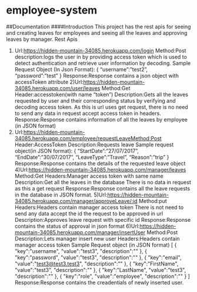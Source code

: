# employee-system
##Documentation
####Introduction
This project has the rest apis for seeing and creating leaves for employees and
seeing all the leaves and approving leaves by manager.
Rest Apis
1) Url:https://hidden-mountain-34085.herokuapp.com/login
Method:Post
description:logs the user in by providing access token which is used to detect
authentication and retrieve user information by decoding.
Sample Request Object (In Json Format):
{
“username”:”test2”,
“password”:”test”
}
Response:Response contains a json object with accessToken attribute
2)Url:https://hidden-mountain-34085.herokuapp.com/user/leaves
Method:Get
Header:accesstoken(with name “token”)
Description:Gets all the leaves requested by user and their corresponding status by
verifying and decoding access token.
As this is url uses get request, there is no need to send any data in request accept access
token in headers.
Response:Response contains information of all the leaves by employee (in JSON format)
3) Url:https://hidden-mountain-34085.herokuapp.com/employee/requestLeaveMethod:Post
Header:AccessToken
Description:Requests leave
Sample request object(in JSON format):
{
“StartDate”:”27/07/2017”,
“EndDate”:”30/07/2017”,
“LeaveType”:”Travel”,
“Reason”:”trip”
}
Response:Response contains the details of the requested leave object
4)Url:https://hidden-mountain-34085.herokuapp.com/manager/leaves
Method:Get
Headers:Manager access token with same name
Description:Get all the leaves in the database
There is no data in request as this a get request
Response:Response contains all the leave requests in the database in JSON format.
5)Url:https://hidden-mountain-34085.herokuapp.com/manager/approveLeave/:id
Method:put
Headers:Headers contain manager access token
There is not need to send any data accept the id the request to be approved in url
Description:Approves leave request with specific id
Response:Response contains the status of approval in json format
6)Url:https://hidden-mountain-34085.herokuapp.com/manager/insertUser
Method:Post
Description:Lets manager insert new user
Headers:Headers contain manager access token
Sample Request object (in JSON format)
[
  {
    "key":"username",
    "value":"test3",
    "description":""
  },
  {
    "key":"password",
    "value":"test3",
    "description":""
  },
  {
    "key":"email",
    "value":"test3@test3.test3",
    "description":""
  },
  {
    "key":"FirstName",
    "value":"test3",
    "description":""
  },
  {
    "key":"LastName",
    "value":"test3",
    "description":""
  },
  {
    "key":"role",
    "value":"employee",
    "description":""
  }
]
Response:Response contains the creadentials of newly inserted user.
